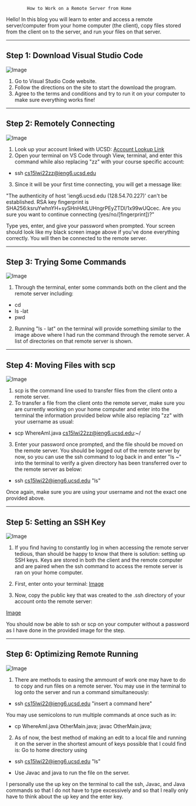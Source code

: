             How to Work on a Remote Server from Home

Hello! In this blog you will learn to enter and access a remote server/computer from your home computer (the client), copy files stored from the client 
on to the server, and run your files on that server. 



----
Step 1: Download Visual Studio Code 
---------
![Image](sc1.png)

1. Go to Visual Studio Code website.
2. Follow the directions on the site to start the download the program.
3. Agree to the terms and conditions and try to run it on your computer to make sure everything works fine!





---

Step 2: Remotely Connecting
-----------
![Image](sc2.png) 

1. Look up your account linked with UCSD:
[Account Lookup Link]((lab-report-1-week-2.html))
2. Open your terminal on VS Code through View, terminal, and enter this command while also replacing "zz" with your course specific account: 
* ssh cs15lwi22zz@ieng6.ucsd.edu
3. Since it will be your first time connecting, you will get a message like: 

"The authenticity of host 'ieng6.ucsd.edu (128.54.70.227)' can't be established.
RSA key fingerprint is SHA256:ksruYwhnYH+sySHnHAtLUHngrPEyZTDl/1x99wUQcec.
Are you sure you want to continue connecting (yes/no/[fingerprint])?" 

Type yes, enter, and give your password when prompted. Your screen should look like my black screen image above if you've done everything correctly. You will then be connected to the remote server. 





----
Step 3: Trying Some Commands
----------
![Image](sc3.png) 

1. Through the terminal, enter some commands both on the client and the remote server including: 

* cd
* ls -lat
* pwd

2. Running "ls - lat" on the terminal will provide something similar to the image above where I had run the command through the remote server. A list of directories on that remote server is shown. 




-----

Step 4: Moving Files with scp
----------

![Image](sc4.png)
1. scp is the command line used to transfer files from the client onto a remote server. 
2. To transfer a file from the client onto the remote server, make sure you are currently working on your home computer and enter into the terminal the information provided below while also replacing "zz" with your username as usual: 

* scp WhereAmI.java cs15lwi22zz@ieng6.ucsd.edu:~/

3. Enter your password once prompted, and the file should be moved on the remote server. You should be logged out of the remote server by now, so you can use the ssh command to log back in and enter "ls ~" into the terminal to verify a given directory has been transferred over to the remote server as below: 

* ssh cs15lwi22@ieng6.ucsd.edu "ls"

Once again, make sure you are using your username and not the exact one provided above. 







------

Step 5: Setting an SSH Key
---------
![Image](sc5.png)
1. If you find having to constantly log in when accessing the remote server tedious, than should be happy to know that there is solution: setting up SSH keys. Keys are stored in both the client and the remote computer and are paired when the ssh command to access the remote server is ran on your home computer. 
2. First, enter onto your terminal: 
[Image](S.png)

3. Now, copy the public key that was created to the .ssh directory of your account onto the remote server:

[Image](SS.png)

You should now be able to ssh or scp on your computer without a password as I have done in the provided image for the step. 






----
Step 6: Optimizing Remote Running
-------
![Image](scc.png)

1. There are methods to easing the ammount of work one may have to do to copy and run files on a remote server. You may use in the terminal to log onto the server and run a command simultaneously: 

* ssh cs15lwi22@ieng6.ucsd.edu "insert a command here"

You may use semicolons to run multiple commands at once such as in: 

* cp WhereAmI.java OtherMain.java; javac OtherMain.java;

2. As of now, the best method of making an edit to a local file and running it on the server in the shortest amount of keys possible that I could find is:
Go to home directory using 

* ssh cs15lwi22@ieng6.ucsd.edu "ls"

* Use Javac and java to run the file on the server. 

I personally use the up key on the terminal to call the ssh, Javac, and Java commands so that I do not have to type excessively and so that I really only have to think about the up key and the enter key. 





